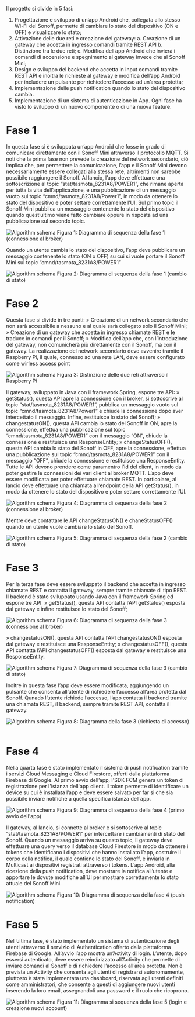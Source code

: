 Il progetto si divide in 5 fasi:
1.    Progettazione e sviluppo di un’app Android che, collegata allo stesso Wi-Fi del Sonoff, permette di cambiare lo stato del dispositivo (ON e OFF) e visualizzare lo stato;
2.    Attivazione delle due reti e creazione del gateway:
a.    Creazione di un gateway che accetta in ingresso comandi tramite REST API
b.    Distinzione tra le due reti;
c.    Modifica dell’app Android che invierà i comandi di accensione e spegnimento al gateway invece che al Sonoff Mini;
3.    Design e sviluppo del backend che accetta in input comandi tramite REST API e inoltra le richieste al gateway e modifica dell’app Android per includere un pulsante per richiedere l’accesso ad un’area protetta;
4.    Implementazione delle push notification quando lo stato del dispositivo cambia.
5.    Implementazione di un sistema di autenticazione in App.
Ogni fase ha visto lo sviluppo di un nuovo componente o di una nuova feature.

# Fase 1

In questa fase si è sviluppata un’app Android che fosse in grado di comunicare direttamente con il Sonoff Mini attraverso il protocollo MQTT. Si noti che la prima fase non prevede la creazione del network secondario, ciò implica che, per permettere la comunicazione, l’app e il Sonoff Mini devono necessariamente essere collegati alla stessa rete, altrimenti non sarebbe possibile raggiungere il Sonoff.
Al lancio, l’app deve effettuare una sottoscrizione al topic “stat/tasmota_8231A8/POWER1”, che rimane aperta per tutta la vita dell’applicazione, e una pubblicazione di un messaggio vuoto sul topic “cmnd/tasmota_8231A8/Power1”, in modo da ottenere lo stato del dispositivo e poter settare correttamente l’UI.
Sul primo topic il Sonoff Mini pubblica un messaggio contenente lo stato del dispositivo quando quest’ultimo viene fatto cambiare oppure in risposta ad una pubblicazione sul secondo topic.

![Algorithm schema](./images/1.png)
Figura 1: Diagramma di sequenza della fase 1 (connessione al broker)

Quando un utente cambia lo stato del dispositivo, l’app deve pubblicare un messaggio contenente lo stato (ON o OFF) su cui si vuole portare il Sonoff Mini sul topic “cmnd/tasmota_8231A8/POWER1”

 ![Algorithm schema](./images/2.png)
Figura 2: Diagramma di sequenza della fase 1 (cambio di stato)

# Fase 2

Questa fase si divide in tre punti: 
»    Creazione di un network secondario che non sarà accessibile a nessuno e al quale sarà collegato solo il Sonoff Mini;
»    Creazione di un gateway che accetta in ingresso chiamate REST e le traduce in comandi per il Sonoff;
»    Modifica dell’app che, con l’introduzione del gateway, non comunicherà più direttamente con il Sonoff, ma con il gateway.
La realizzazione del network secondario deve avvenire tramite il Raspberry Pi, il quale, connesso ad una rete LAN, deve essere configurato come wirless access point
 
 ![Algorithm schema](./images/3.png)
Figura 3: Distinzione delle due reti attraverso il Raspberry Pi

Il gateway, sviluppato in Java con il framework Spring, espone tre API:
»    getStatus(), questa API apre la connessione con il broker, si sottoscrive al topic “stat/tasmota_8231A8/POWER1”, pubblica un messaggio vuoto sul topic “cmnd/tasmota_8231A8/Power1” e chiude la connessione dopo aver intercettato il messaggio. Infine, restituisce lo stato del Sonoff;
»    changestatusON(), questa API cambia lo stato del Sonoff in ON, apre la connessione, effettua una pubblicazione sul topic “cmnd/tasmota_8231A8/POWER1” con il messaggio “ON”, chiude la connessione e restituisce una ResponseEntity;
»    changeStatusOFF(), questa API cambia lo stato del Sonoff in OFF, apre la connessione, effettua una pubblicazione sul topic “cmnd/tasmota_8231A8/POWER1” con il messaggio “OFF”, chiude la connessione e restituisce una ResponseEntity.
Tutte le API devono prendere come paramentro l’id del client, in modo da poter gestire le connessioni dei vari client al broker MQTT.
L’app deve essere modificata per poter effettuare chiamate REST. In particolare, al lancio deve effettuare una chiamata all’endpoint della API getStatus(), in modo da ottenere lo stato del dispositivo e poter settare correttamente l’UI. 
 
 ![Algorithm schema](./images/4.png)
Figura 4: Diagramma di sequenza della fase 2 (connessione al broker)

Mentre deve contattare le API changeStatusON() e chaneStatusOFF() quando un utente vuole cambiare lo stato del Sonoff.
 
 ![Algorithm schema](./images/5.png)
Figura 5: Diagramma di sequenza della fase 2 (cambio di stato)

# Fase 3

Per la terza fase deve essere sviluppato il backend che accetta in ingresso chiamate REST e contatta il gateway, sempre tramite chiamate di tipo REST.
Il backend è stato sviluppato usando Java con il framework Spring ed espone tre API:
»    getStatus(), questa API contatta l’API getStatus() esposta dal gateway e infine restituisce lo stato del Sonoff;
 
 ![Algorithm schema](./images/6.png)
Figura 6: Diagramma di sequenza della fase 3 (connessione al broker)

»    changestatusON(), questa API contatta l’API changestatusON() esposta dal gateway e restituisce una ResponseEntity;
»    changestatusOFF(), questa API contatta l’API changestatusOFF() esposta dal gateway e restituisce una ResponseEntity.
 
![Algorithm schema](./images/7.png)
Figura 7: Diagramma di sequenza della fase 3 (cambio di stato)

Inoltre in questa fase l’app deve essere modificata, aggiungendo un pulsante che consenta all’utente di richiedere l’accesso all’area protetta dal Sonoff. Qunado l’utente richiede l’accesso, l’app contatta il backend tramite una chiamata REST, il backend, sempre tramite REST API, contatta il gateway.
 
 ![Algorithm schema](./images/8.png)
Figura 8: Diagramma della fase 3 (richiesta di accesso)
 
# Fase 4

Nella quarta fase è stato implementato il sistema di push notification tramite i servizi Cloud Messaging e Cloud Firestore, offerti dalla piattaforma Firebase di Google.
Al primo avvio dell’app, l'SDK FCM genera un token di registrazione per l'istanza dell'app client. Il token permette di identificare un device su cui è installata l’app e deve essere salvato per far si che sia possibile inviare notifiche a quella specifica istanza dell’app. 
 
 ![Algorithm schema](./images/9.png)
Figura 9: Diagramma di sequenza della fase 4 (primo avvio dell'app)

Il gateway, al lancio, si connette al broker e si sottoscrive al topic “stat/tasmota_8231A8/POWER1” per intercettare i cambiamenti di stato del Sonoff. Quando un messaggio arriva su questo topic, il gateway deve effettuare una query verso il database Cloud Firestore in modo da ottenere i tokens che identificano i dispositivi che hanno installato l’app, costruire il corpo della notifica, il quale contiene lo stato del Sonoff, e inviarla in Multicast ai dispositivi registrati attraverso i tokens. 
L’app Android, alla ricezione della push notification, deve mostrare la notifica all’utente e apportare le dovute modifiche all’UI per mostrare correttamente lo stato attuale del Sonoff Mini. 
 
  ![Algorithm schema](./images/10.png)
Figura 10: Diagramma di sequenza della fase 4 (push notification)

# Fase 5

Nell’ultima fase, è stato implementato un sistema di autenticazione degli utenti attraverso il servizio di Authentication offerto dalla piattaforma Firebase di Google.
All’avvio l’app mostra un’Activity di login. L’utente, dopo essersi autenticato, deve essere reindirizzato all’Activity che permette di inviare comandi al Sonoff e di richiedere l’accesso all’area protetta. 
Non è prevista un Activity che consenta agli utenti di registrarsi autonomamente, piuttosto è stata implementata una dashboard, riservata agli utenti definiti come amministratori, che consente a questi di aggiungere nuovi utenti inserendo la loro email, assegnandoli una password e il ruolo che ricoprono.
 
  ![Algorithm schema](./images/11.png)
Figura 11: Diagramma si sequenza della fase 5 (login e creazione nuovi account)
 

